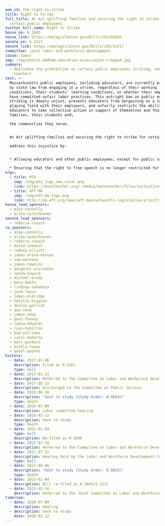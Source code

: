 ```yaml
---
aom_id: the-right-to-strike
title: Right to Strike
full_title: An Act uplifting families and securing the right to strike for
  certain public employees
twitter_bill_name: Right to Strike
house_no: H.1845
house_link: https://malegislature.gov/Bills/193/H1845
senate_no: S.1317
senate_link: https://malegislature.gov/Bills/193/S1317
committee: joint-labor-and-workforce-development
issue: labor
img: /img/photo1-dedham-education-association-cropped.jpg
summary:
  - Abolishes the prohibition on certain public employees striking, namely
    teachers
text: >-
  Massachusetts public employees, including educators, are currently prohibited
  by state law from engaging in a strike, regardless of their working
  conditions, their students’ learning conditions, or whether their employer may
  have committed unfair labor practices. This outright ban on public employees
  striking is deeply unjust, prevents educators from bargaining on a level
  playing field with their employers, and unfairly restricts the ability of
  educators to take collective action in support of themselves and their
  families, their students and\

  the communities they serve.


  An Act uplifting families and securing the right to strike for certain public employees would\

  address this injustice by:


  * Allowing educators and other public employees, except for public safety personnel, to legally strike after six months of failed negotiations with their employer.

  * Ensuring that the right to free speech is no longer restricted for public employees and their unions as it relates to discussing or supporting a strike.
orgs:
  - title: MTA
    img: /img/mta_logo_new_color.png
    link: https://massteacher.org/-/media/massteacher/files/initiatives/legislation/bills-23-24/an-act-uplifting-families-and-securing-the-right-to-strike-for-certain-public-employees.pdf?la=en&hash=ACE54855488FD10CEA1F863ECD0B997B26027BB9
  - title: AFT-MA
    img: /img/aft-ma-logo.png
    link: http://ma.aft.org/news/aft-massachusetts-legislative-priorities-2023-2024
house_lead_sponsors:
  - mike-connolly
  - erika-uyterhoeven
senate_lead_sponsors:
  - rebecca-rausch
co_sponsors:
  - mike-connolly
  - erika-uyterhoeven
  - rebecca-rausch
  - david-leboeuf
  - rodney-elliott
  - james-arena-derosa
  - sam-montano
  - james-hawkins
  - margaret-scarsdale
  - vanna-howard
  - michael-brady
  - mary-keefe
  - lindsay-sabadosa
  - jack-lewis
  - james-eldridge
  - natalie-higgins
  - denise-garlick
  - dan-sena
  - james-oday
  - paul-feeney
  - lydia-edwards
  - ryan-hamilton
  - bud-williams
  - carol-doherty
  - marc-pacheco
  - estela-reyes
  - pavel-payano
history:
  - date: 2017-01-06
    description: Filed as H.2361
    type: null
  - date: 2017-01-21
    description: Referred to the Committee on Labor and Workplace Development
  - date: 2017-05-15
    description: Discharged to the Committee on Public Service
  - date: 2018-06-10
    description: "Sent to study (Study Order: H.4654)"
    type: death
  - date: 2019-07-09
    description: Labor committee hearing
  - date: 2020-02-12
    description: Sent to study
    type: death
  - date: 2021-01-04
    type: null
    description: Re-filed as H.1946
  - date: 2021-03-29
    description: Referred to the Committee on Labor and Workforce Development
  - date: 2021-07-31
    description: Hearing held by the Labor and Workforce Development Committee
    type: null
  - date: 2022-09-06
    description: "Sent to study (Study Order: H.5023)"
    type: death
  - date: 2023-01-04
    description: Bill re-filed as H.1845/S.1217
  - date: 2023-02-16
    description: Referred to the Joint Committee on Labor and Workforce Development
timeline:
  - date: 2019-07-09
    description: Hearing
  - description: Sent to study
    date: 2020-02-12
---
```

